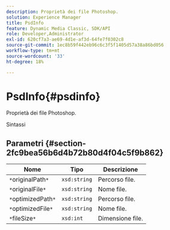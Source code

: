 ```yaml
---
description: Proprietà dei file Photoshop.
solution: Experience Manager
title: PsdInfo
feature: Dynamic Media Classic, SDK/API
role: Developer,Administrator
exl-id: 620cf7a3-ae69-4d1e-af3d-64fe7f0302c8
source-git-commit: 1ec8b59f442eb96c6c3f5f1405d57a38a86bd056
workflow-type: tm+mt
source-wordcount: '33'
ht-degree: 18%

---
```


# PsdInfo{#psdinfo}

Proprietà dei file Photoshop.

Sintassi

## Parametri {#section-2fc9bea56b6d4b72b80d4f04c5f9b862}

| Nome | Tipo | Descrizione |
|---|---|---|
| `*`originalPath`*` | `xsd:string` | Percorso file. |
| `*`originalFile`*` | `xsd:string` | Nome file. |
| `*`optimizedPath`*` | `xsd:string` | Percorso file. |
| `*`optimizedFile`*` | `xsd:string` | Nome file. |
| `*`fileSize`*` | `xsd:int` | Dimensione file. |
